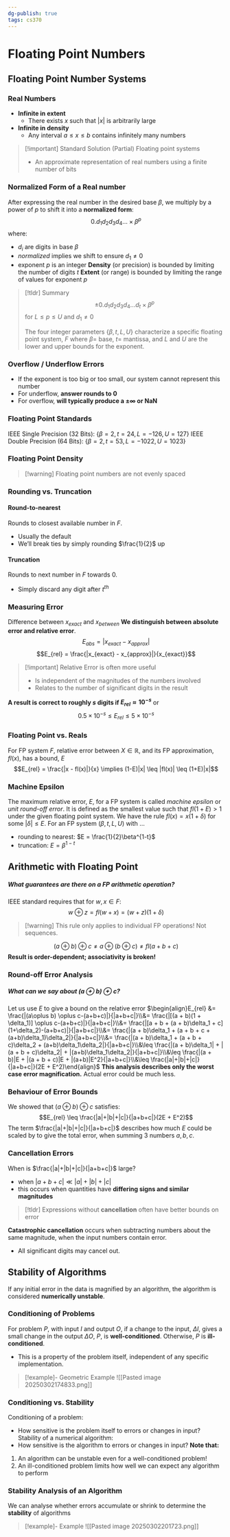 ```yaml
---
dg-publish: true
tags: cs370
---
```

# Floating Point Numbers
## Floating Point Number Systems
### Real Numbers
* **Infinite in extent**
	* There exists $x$ such that $|x|$ is arbitrarily large
* **Infinite in density**
	* Any interval $a \leq x \leq b$ contains infinitely many numbers

> [!important] Standard Solution (Partial)
> Floating point systems
> * An approximate representation of real numbers using a finite number of bits
### Normalized Form of a Real number
After expressing the real number in the desired base $\beta$, we multiply by a power of $p$ to shift it into a **normalized form**:
$$0.d_1d_2d_3d_4\ldots \times \beta^p$$
where:
* $d_i$ are digits in base $\beta$
* *normalized* implies we shift to ensure $d_1 \neq 0$
* exponent $p$ is an integer
**Density** (or precision) is bounded by limiting the number of digits $t$
**Extent** (or range) is bounded by limiting the range of values for exponent $p$
> [!tldr] Summary
> $$\pm0.d_1d_2d_3d_4\ldots d_t \times \beta^p$$
> for $L \leq p \leq U$ and $d_1 \neq 0$
> 
> The four integer  parameters $\{\beta, t, L, U\}$ characterize a specific floating point system, $F$ where $\beta =$ base, $t =$ mantissa, and $L$ and $U$ are the lower and upper bounds for the exponent.
### Overflow / Underflow Errors
* If the exponent is too big or too small, our system cannot represent this number
* For underflow, **answer rounds to 0**
* For overflow, **will typically produce a $\pm\infty$ or NaN**
### Floating Point Standards
IEEE Single Precision (32 Bits): $\{\beta=2, t=24, L=-126, U=127\}$
IEEE Double Precision (64 Bits): $\{\beta = 2, t = 53, L=-1022, U=1023\}$
### Floating Point Density
> [!warning] Floating point numbers are not evenly spaced
### Rounding vs. Truncation
#### Round-to-nearest
Rounds to closest available number in $F$.
* Usually the default
* We’ll break ties by simply rounding $\frac{1}{2}$ up
#### Truncation
Rounds to next number in $F$ towards 0.
* Simply discard any digit after $t^{th}$
### Measuring Error
Difference between $x_{exact}$ and $x_{between}$
**We distinguish between absolute error and relative error**.
$$E_{abs} = |x_{exact} - x_{approx}|$$
$$E_{rel} = \frac{|x_{exact} - x_{approx}|}{x_{exact}}$$

>[!important] Relative Error is often more useful
>* Is independent of the magnitudes of the numbers involved
>* Relates to the number of significant digits in the result

**A result is correct to roughly $s$ digits if $E_{rel}\approx 10^{-s}$** or
$$0.5 \times 10^{-s} \leq E_{rel} \leq 5 \times 10^{-s}$$

### Floating Point vs. Reals
For FP system $F$, relative error between $X\in \mathbb{R}$, and its FP approximation, $fl(x)$, has a bound, $E$
$$E_{rel} = \frac{|x - fl(x)|}{x} \implies (1-E)|x| \leq |fl(x)| \leq (1+E)|x|$$
### Machine Epsilon
The maximum relative error, $E$, for a FP system is called *machine epsilon* or *unit round-off error*.
It is defined as the smallest value such that $fl(1+E) > 1$ under the given floating point system.
We have the rule $fl(x) = x(1+\delta)$ for some $|\delta| \leq E$.
For an FP system ($\beta, t, L, U$) with …
* rounding to nearest: $E = \frac{1}{2}\beta^{1-t}$
* truncation: $E = \beta^{1-t}$
## Arithmetic with Floating Point
##### What guarantees are there on a FP arithmetic operation?
IEEE standard requires that for $w, x \in F$:
$$w\oplus z=fl(w+x) = (w+z)(1+\delta)$$
> [!warning] This rule only applies to individual FP operations! Not sequences.

$$(a\oplus b) \oplus c \neq a \oplus (b\oplus c) \neq fl(a+b+c)$$
**Result is order-dependent; associativity is broken!**
### Round-off Error Analysis
##### What can we say about $(a\oplus b) \oplus c$?
Let us use $E$ to give a bound on the relative error
$\begin{align}E_{rel} &= \frac{|(a\oplus b) \oplus c-(a+b+c)|}{|a+b+c|}\\&= \frac{|[(a + b)(1 + \delta_1)] \oplus c-(a+b+c)|}{|a+b+c|}\\&= \frac{|[a + b + (a + b)\delta_1 + c](1+\delta_2)-(a+b+c)|}{|a+b+c|}\\&= \frac{|(a + b)\delta_1 + (a + b + c + (a+b)\delta_1)\delta_2|}{|a+b+c|}\\&= \frac{|(a + b)\delta_1 + (a + b + c)\delta_2 + (a+b)\delta_1\delta_2|}{|a+b+c|}\\&\leq \frac{|(a + b)\delta_1| + |(a + b + c)\delta_2| + |(a+b)\delta_1\delta_2|}{|a+b+c|}\\&\leq \frac{|(a + b)|E + |(a + b + c)|E + |(a+b)|E^2}{|a+b+c|}\\&\leq \frac{|a|+|b|+|c|}{|a+b+c|}(2E + E^2)\end{align}$
**This analysis describes only the worst case error magnification.** Actual error could be much less.

### Behaviour of Error Bounds
We showed that $(a\oplus b) \oplus c$ satisfies:
$$E_{rel} \leq \frac{|a|+|b|+|c|}{|a+b+c|}(2E + E^2)$$
The term $\frac{|a|+|b|+|c|}{|a+b+c|}$ describes how much $E$ could be scaled by to give the total error, when summing 3 numbers $a, b, c$.
### Cancellation Errors
When is $\frac{|a|+|b|+|c|}{|a+b+c|}$ large?
* when $|a+b+c|\ll|a|+|b|+|c|$
* this occurs when quantities have **differing signs and similar magnitudes**
> [!tldr] Expressions without **cancellation** often have better bounds on error

**Catastrophic cancellation** occurs when subtracting numbers about the same magnitude, when the input numbers contain error.
* All significant digits may cancel out.


## Stability of Algorithms
If any initial error in the data is magnified by an algorithm, the algorithm is considered **numerically unstable**.
### Conditioning of Problems
For problem $P$, with input $I$ and output $O$, if a change to the input, $\Delta I$, gives a small change in the output $\Delta O$, $P$, is **well-conditioned**. Otherwise, $P$ is **ill-conditioned**.
* This is a property of the problem itself, independent of any specific implementation. 
> [!example]- Geometric Example
> ![[Pasted image 20250302174833.png]]
### Conditioning vs. Stability
Conditioning of a problem:
* How sensitive is the problem itself to errors or changes in input?
Stability of a numerical algorithm:
* How sensitive is the algorithm to errors or changes in input?
**Note that:**
1. An algorithm can be unstable even for a well-conditioned problem!
2. An ill-conditioned problem limits how well we can expect any algorithm to perform

### Stability Analysis of an Algorithm
We can analyse whether errors accumulate or shrink to determine the **stability** of algorithms
> [!example]- Example
> ![[Pasted image 20250302201723.png]]

